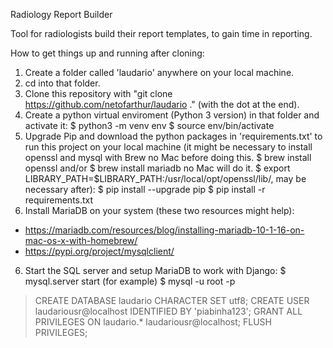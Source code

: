 Radiology Report Builder

Tool for radiologists build their report templates, to gain time in reporting.

How to get things up and running after cloning:

1. Create a folder called 'laudario' anywhere on your local machine.
2. cd into that folder.
3. Clone this repository with "git clone https://github.com/netofarthur/laudario ." (with the dot at the end).
3. Create a python virtual enviroment (Python 3 version) in that folder and activate it:
  $ python3 -m venv env
  $ source env/bin/activate
4. Upgrade Pip and download the python packages in 'requirements.txt' to run this project on your local machine (it
might be necessary to install openssl and mysql with Brew no Mac before doing this. $ brew install openssl and/or $ brew install mariadb no Mac will do it. $ export LIBRARY_PATH=$LIBRARY_PATH:/usr/local/opt/openssl/lib/, may be necessary after):
  $ pip install --upgrade pip
  $ pip install -r requirements.txt
5. Install MariaDB on your system (these two resources might help):
 - https://mariadb.com/resources/blog/installing-mariadb-10-1-16-on-mac-os-x-with-homebrew/
 - https://pypi.org/project/mysqlclient/
6. Start the SQL server and setup MariaDB to work with Django:
  $ mysql.server start (for example)
  $ mysql -u root -p
  > CREATE DATABASE laudario CHARACTER SET utf8;
  > CREATE USER laudariousr@localhost IDENTIFIED BY 'piabinha123';
  > GRANT ALL PRIVILEGES ON laudario.* laudariousr@localhost;
  > FLUSH PRIVILEGES;  


